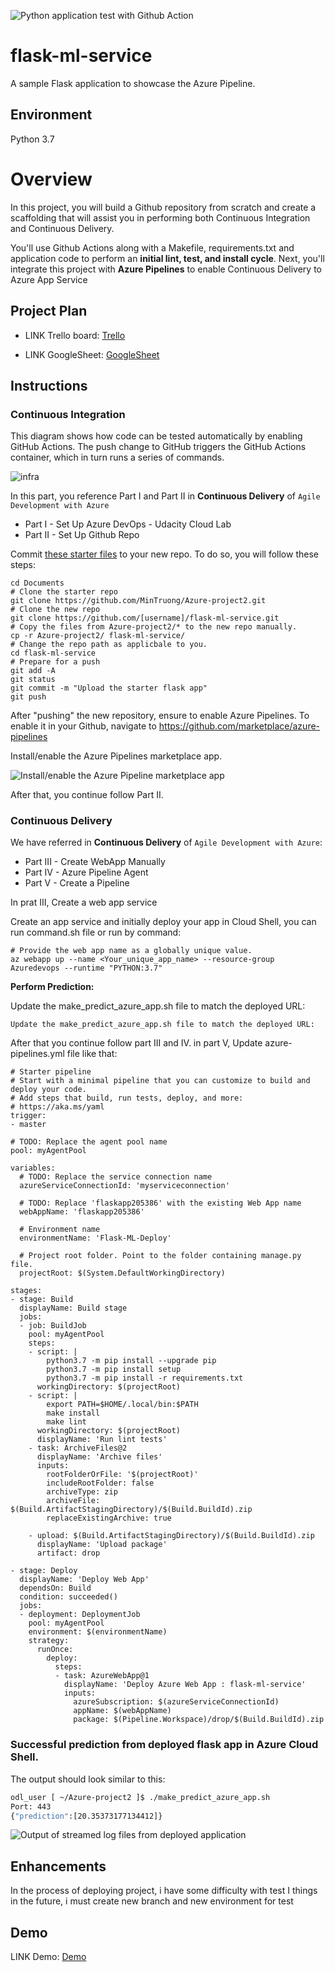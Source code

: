 ![Python application test with Github Action](https://github.com/MinTruong/Azure-project2/actions/workflows/pythonapp.yml/badge.svg)

# flask-ml-service
A sample Flask application to showcase the Azure Pipeline.

## Environment
Python 3.7

# Overview

In this project, you will build a Github repository from scratch and create a scaffolding that will assist you in performing both Continuous Integration and Continuous Delivery.

You'll use Github Actions along with a Makefile, requirements.txt and application code to perform an **initial lint, test, and install cycle**. Next, you'll integrate this project with **Azure Pipelines** to enable Continuous Delivery to Azure App Service

## Project Plan

* LINK Trello board: [Trello](https://trello.com/b/brXtmkmQ/building-a-ci-cd-pipeline)

* LINK GoogleSheet:  [GoogleSheet](https://docs.google.com/spreadsheets/d/1dvOl1CK02xtG_mlnIVhDZJkzKRHMg1FTRIITKwTk6t0/edit?usp=sharing)

## Instructions
### **Continuous Integration**
This diagram shows how code can be tested automatically by enabling GitHub Actions. The push change to GitHub triggers the GitHub Actions container, which in turn runs a series of commands.

![infra](https://github.com/MinTruong/Azure-project2/blob/master/evidence/infra_1.png)

In this part, you reference Part I and Part II in **Continuous Delivery** of `Agile Development with Azure`
*   Part I - Set Up Azure DevOps - Udacity Cloud Lab
*   Part II - Set Up Github Repo

Commit [these starter files](https://github.com/MinTruong/Azure-project2) to your new repo. To do so, you will follow these steps:

```
cd Documents
# Clone the starter repo
git clone https://github.com/MinTruong/Azure-project2.git
# Clone the new repo
git clone https://github.com/[username]/flask-ml-service.git
# Copy the files from Azure-project2/* to the new repo manually.
cp -r Azure-project2/ flask-ml-service/
# Change the repo path as applicbale to you.
cd flask-ml-service
# Prepare for a push
git add -A
git status
git commit -m "Upload the starter flask app"
git push
```
After "pushing" the new repository, ensure to enable Azure Pipelines. To enable it in your Github, navigate to https://github.com/marketplace/azure-pipelines

Install/enable the Azure Pipelines marketplace app.

![Install/enable the Azure Pipeline marketplace app](https://github.com/MinTruong/Azure-project2/blob/master/evidence/install_azure_in_marketplay_app.png)

After that, you continue follow Part II.

### **Continuous Delivery**
We have referred in **Continuous Delivery** of `Agile Development with Azure`:

* Part III - Create WebApp Manually
* Part IV - Azure Pipeline Agent
* Part V - Create a Pipeline

In prat III, Create a web app service

Create an app service and initially deploy your app in Cloud Shell, you can run command.sh file or run by command:
```
# Provide the web app name as a globally unique value. 
az webapp up --name <Your_unique_app_name> --resource-group Azuredevops --runtime "PYTHON:3.7"
```
**Perform Prediction:**

Update the make_predict_azure_app.sh file to match the deployed URL:
```
Update the make_predict_azure_app.sh file to match the deployed URL:
```

After that you continue follow part III and IV. in part V, Update azure-pipelines.yml file like that:
```
# Starter pipeline    
# Start with a minimal pipeline that you can customize to build and deploy your code.
# Add steps that build, run tests, deploy, and more:
# https://aka.ms/yaml
trigger:
- master

# TODO: Replace the agent pool name
pool: myAgentPool

variables:
  # TODO: Replace the service connection name
  azureServiceConnectionId: 'myserviceconnection'
  
  # TODO: Replace 'flaskapp205386' with the existing Web App name
  webAppName: 'flaskapp205386'

  # Environment name
  environmentName: 'Flask-ML-Deploy'

  # Project root folder. Point to the folder containing manage.py file.
  projectRoot: $(System.DefaultWorkingDirectory)

stages:
- stage: Build
  displayName: Build stage
  jobs:
  - job: BuildJob
    pool: myAgentPool
    steps:    
    - script: |
        python3.7 -m pip install --upgrade pip
        python3.7 -m pip install setup
        python3.7 -m pip install -r requirements.txt
      workingDirectory: $(projectRoot)
    - script: |
        export PATH=$HOME/.local/bin:$PATH
        make install
        make lint
      workingDirectory: $(projectRoot)
      displayName: 'Run lint tests'
    - task: ArchiveFiles@2
      displayName: 'Archive files'
      inputs:
        rootFolderOrFile: '$(projectRoot)'
        includeRootFolder: false
        archiveType: zip
        archiveFile: $(Build.ArtifactStagingDirectory)/$(Build.BuildId).zip
        replaceExistingArchive: true

    - upload: $(Build.ArtifactStagingDirectory)/$(Build.BuildId).zip
      displayName: 'Upload package'
      artifact: drop

- stage: Deploy
  displayName: 'Deploy Web App'
  dependsOn: Build
  condition: succeeded()
  jobs:
  - deployment: DeploymentJob
    pool: myAgentPool
    environment: $(environmentName)
    strategy:
      runOnce:
        deploy:
          steps:
          - task: AzureWebApp@1
            displayName: 'Deploy Azure Web App : flask-ml-service'
            inputs:
              azureSubscription: $(azureServiceConnectionId)
              appName: $(webAppName)
              package: $(Pipeline.Workspace)/drop/$(Build.BuildId).zip
```

### **Successful prediction from deployed flask app in Azure Cloud Shell.** 
The output should look similar to this:
```bash
odl_user [ ~/Azure-project2 ]$ ./make_predict_azure_app.sh 
Port: 443
{"prediction":[20.35373177134412]}
```


![Output of streamed log files from deployed application](https://github.com/MinTruong/Azure-project2/blob/master/evidence/Prediction_and_Log.png)


> 

## Enhancements

In the process of deploying project, i have some difficulty with test 
I things in the future, i must create new branch and new environment for test   

## Demo 

LINK Demo: [Demo](https://www.youtube.com/watch?v=DoHgNxkxUw8)





